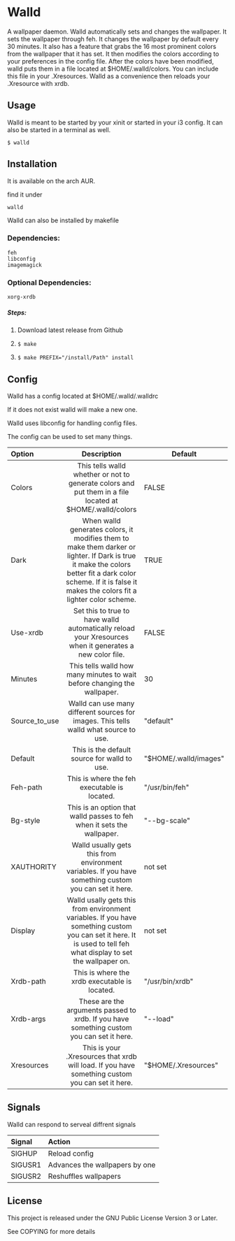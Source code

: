 # Walld

A wallpaper daemon. Walld automatically sets and changes the wallpaper. It sets the wallpaper through feh. It changes the wallpaper by default every 30 minutes. It also has a feature that grabs the 16 most prominent colors from the wallpaper that it has set. It then modifies the colors according to your preferences in the config file. After the colors have been modified, walld puts them in a file located at $HOME/.walld/colors. You can include this file in your .Xresources. Walld as a convenience then reloads your .Xresource with xrdb.

## Usage

Walld is meant to be started by your xinit or started in your i3 config. It can also be started in a terminal as well.

`$ walld`

## Installation

It is available on the arch AUR.

find it under

`walld`

Walld can also be installed by makefile

### Dependencies:
```
feh
libconfig
imagemagick
```

### Optional Dependencies:
```
xorg-xrdb
```

##### Steps:

1. Download latest release from Github

2. `$ make`

3. `$ make PREFIX="/install/Path" install`

## Config

Walld has a config located at $HOME/.walld/.walldrc

If it does not exist walld will make a new one.

Walld uses libconfig for handling config files.

The config can be used to set many things.

| Option | Description | Default |
| :----------- | :-------: | ----------- |
| Colors | This tells walld whether or not to generate colors and put them in a file located at $HOME/.walld/colors | FALSE |
| Dark | When walld generates colors, it modifies them to make them darker or lighter. If Dark is true it make the colors better fit a dark color scheme. If it is false it makes the colors fit a lighter color scheme. | TRUE |
| Use-xrdb | Set this to true to have walld automatically reload your Xresources when it generates a new color file. | FALSE |
| Minutes | This tells walld how many minutes to wait before changing the wallpaper. | 30 |
| Source_to_use | Walld can use many different sources for images. This tells walld what source to use. | "default" |
| Default | This is the default source for walld to use. | "$HOME/.walld/images" |
| Feh-path | This is where the feh executable is located. | "/usr/bin/feh" |
| Bg-style | This is an option that walld passes to feh when it sets the wallpaper. | "--bg-scale" |
| XAUTHORITY | Walld usually gets this from environment variables. If you have something custom you can set it here. | not set |
| Display | Walld usally gets this from environment variables. If you have something custom you can set it here. It is used to tell feh what display to set the wallpaper on. | not set |
| Xrdb-path | This is where the xrdb executable is located. | "/usr/bin/xrdb" |
| Xrdb-args | These are the arguments passed to xrdb. If you have something custom you can set it here. | "--load" |
| Xresources | This is your .Xresources that xrdb will load. If you have something custom you can set it here. | "$HOME/.Xresources" |

## Signals

Walld can respond to serveal diffrent signals

| Signal | Action |
| :---   | :----- |
| SIGHUP | Reload config |
| SIGUSR1| Advances the wallpapers by one |
| SIGUSR2| Reshuffles wallpapers |

## License
This project is released under the GNU Public License Version 3 or Later.

See COPYING for more details

